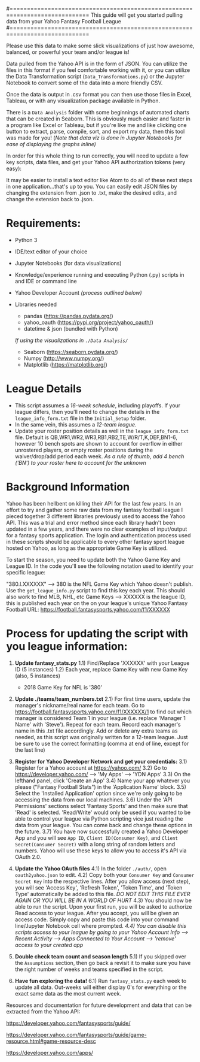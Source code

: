 #=============================================================================
This guide will get you started pulling data from your Yahoo Fantasy Football
League
#=============================================================================

Please use this data to make some slick visualizations of just how awesome,
balanced, or powerful your team and/or league is!

Data pulled from the Yahoo API is in the form of JSON. You can utilize the files
in this format if you feel comfortable working with it, or you can utilize the
Data Transformation script (`Data_Transformations.py`) or the Jupyter Notebook
to convert some of the data into a more friendly CSV.

Once the data is output in .csv format you can then use those files in Excel,
Tableau, or with any visualization package available in Python.

There is a `Data Analysis` folder with some beginnings of automated
charts that can be created in Seaborn. This is obviously much easier and faster
in a program like Excel or Tableau, but if you're like me and like clicking one
button to extract, parse, compile, sort, and export my data, then this tool was
made for you! (*Note that data viz is done in Jupyter Notebooks for ease of
displaying the graphs inline)*

In order for this whole thing to run correctly, you will need to update a few
key scripts, data files, and get your Yahoo API authorization
tokens (very easy):

It may be easier to install a text editor like Atom to do all of these next
steps in one application...that's up to you. You can easily edit JSON files by
changing the extension from .json to .txt, make the desired edits, and change
the extension back to .json.

# Requirements:

  - Python 3
  - IDE/text editor of your choice
  - Jupyter Notebooks (for data visualizations)
  - Knowledge/experience running and executing Python (.py) scripts in and IDE
    or command line
  - Yahoo Developer Account _(process outlined below)_
  - Libraries needed
    - pandas (https://pandas.pydata.org/)
    - yahoo_oauth (https://pypi.org/project/yahoo_oauth/)
    - datetime & json (bundled with Python)

    *If using the visualizations in `./Data Analysis/`*
    - Seaborn (https://seaborn.pydata.org/)
    - Numpy (http://www.numpy.org/)
    - Matplotlib (https://matplotlib.org/)

# League Details

  - This script assumes a *16-week schedule*, including playoffs. If your league
    differs, then you'll need to change the details in the
    `league_info_form.txt` file in the `Initial_Setup` folder.
  - In the same vein, this assumes a *12-team league*.
  - Update your roster position details as well in the `league_info_form.txt`
    file. Default is QB,WR1,WR2,WR3,RB1,RB2,TE,W/R/T,K,DEF,BN1-6, however
    10 bench spots are shown to account for overflow in either unrostered
    players, or empty roster positions during the waiver/drop/add period each 
    week. *As a rule of thumb, add 4 bench ('BN') to your roster here to
    account for the unknown*

# Background Information

Yahoo has been hellbent on killing their API for the last few years. In an
effort to try and gather some raw data from my fantasy football league I
pieced together 3 different libraries previously used to  access the Yahoo API.
This was a trial and error method since each library hadn't been updated in a
few years, and there were no clear examples of input/output for a fantasy sports
application. The login and authentication process used in these scripts should
be applicable to every other fantasy sport league hosted on Yahoo, as long as
the appropriate Game Key is utilized.

To start the season, you need to update both the Yahoo Game Key and League ID.
In the code you'll see the following notation used to identify your specific
league:

"380.l.XXXXXX" --> 380 is the NFL Game Key which Yahoo doesn't publish. Use the
                  `get_league_info.py` script to find this key each year. This
                  should also work to find MLB, NHL, etc Game Keys
               --> XXXXXX is the league ID, this is published each year on the
                  on your league's unique Yahoo Fantasy Football URL:
                  https://football.fantasysports.yahoo.com/f1/XXXXXX

# Process for updating the script with you league information:

1. __Update fantasy_stats.py__
  1.1) Find/Replace 'XXXXXX' with your League ID (5 instances)
  1.2) Each year, replace Game Key with new Game Key (also, 5 instances)
    - 2018 Game Key for NFL is '380'

2. __Update ./teams/team_numbers.txt__
  2.1) For first time users, update the manager's nickname/real name for each
    team. Go to https://football.fantasysports.yahoo.com/f1/XXXXXX/1 to find out
    which manager is considered Team 1 in your league (i.e. replace
    'Manager 1 Name' with 'Steve'). Repeat for each team. Record each manager's
    name in this .txt file accordingly. Add or delete any extra teams as needed,
    as this script was originally written for a 12-team league. Just be sure to
    use the correct formatting (comma at end of line, except for the last line)


3. __Register for Yahoo Developer Network and get your credentials:__
  3.1) Register for a  Yahoo account at https://yahoo.com/
  3.2) Go to https://developer.yahoo.com/ --> 'My Apps' --> 'YDN Apps'
  3.3) On the lefthand panel, click 'Create an App'
  3.4) Name your app whatever you please ("Fantasy Football Stats") in the
      'Application Name' block.
  3.5) Select the 'Installed Application' option since we're only going to be
      accessing the data from our local machines.
  3.6) Under the 'API Permissions' sections select 'Fantasy Sports' and then
      make sure that 'Read' is selected. 'Read/Write' would only be used if you
      wanted to be able to control your league via Python scripting vice just
      reading the data from your league. You can come back and change these
      options in the future.
  3.7) You have now successfully created a Yahoo Developer App and you will see
      `App ID`, `Client ID(Consumer Key)`, and `Client Secret(Consumer Secret)`
      with a long string of random letters and numbers. Yahoo will use these
      keys to allow you to access it's API via OAuth 2.0.

4. __Update the Yahoo OAuth files__
  4.1) In the folder `./auth/`, open `oauth2yahoo.json` to edit.
  4.2) Copy both your `Consumer Key` and `Consumer Secret Key` into the
      respective lines. After you allow access (next step), you will see 'Access
      Key', 'Refresh Token', 'Token Time', and 'Token Type' automatically be
      added to this file. *DO NOT EDIT THIS FILE EVER AGAIN OR YOU WILL BE IN A
      WORLD OF HURT*
  4.3) You should now be able to run the script. Upon your first run, you will
      be asked to authorize Read access to your league. After you accept, you
      will be given an access code. Simply copy and paste this code into your
      command line/Jupyter Notebook cell where prompted.
  *4.4) You can disable this scripts access to your league by going to your
      Yahoo Account Info --> Recent Activity --> Apps Connected to Your Account
      --> 'remove' access to your created app*

5. __Double check team count and season length__
  5.1) If you skipped over the `Assumptions` section, then go back a revisit it
    to make sure you have the right number of weeks and teams specified in the
    script.

6. __Have fun exploring the data!__
  6.1) Run `fantasy_stats.py` each week to update all data. Out-weeks will
  either display 0's for everything or the exact same data as the most current
  week.


Resources and documentation for future development and data that can be
extracted from the Yahoo API:

https://developer.yahoo.com/fantasysports/guide/

https://developer.yahoo.com/fantasysports/guide/game-resource.html#game-resource-desc

https://developer.yahoo.com/apps/
